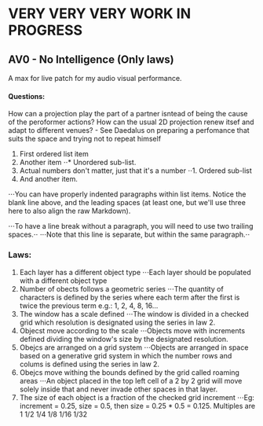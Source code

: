 # VERY VERY VERY WORK IN PROGRESS

## AV0 - No Intelligence (Only laws)
A max for live patch for my audio visual performance.


#### Questions:
How can a projection play the part of a partner isntead of being the cause of the peroformer actions?
How can the usual 2D projection renew itsef and adapt to different venues?
	- See Daedalus on preparing a perfomance that suits the space and trying not to repeat himself

1. First ordered list item
2. Another item
⋅⋅* Unordered sub-list. 
1. Actual numbers don't matter, just that it's a number
⋅⋅1. Ordered sub-list
4. And another item.

⋅⋅⋅You can have properly indented paragraphs within list items. Notice the blank line above, and the leading spaces (at least one, but we'll use three here to also align the raw Markdown).

⋅⋅⋅To have a line break without a paragraph, you will need to use two trailing spaces.⋅⋅
⋅⋅⋅Note that this line is separate, but within the same paragraph.⋅⋅


### Laws:

1. Each layer has a different object type
⋅⋅⋅Each layer should be populated with a different object type
2. Number of obects follows a geometric series
⋅⋅⋅The quantity of characters is defined by the series where each term after the first is twice the previous term e.g.: 1, 2, 4, 8, 16...
3. The window has a scale defined
⋅⋅⋅The window is divided in a checked grid which resolution is designated using the series in law 2.
4. Objecst move according to the scale
⋅⋅⋅Objects move with increments defined dividing the window's size by the designated resolution.
5. Obejcs are arranged on a grid system 
⋅⋅⋅Objects are arranged in space based on a generative grid system in which the number rows and colums is defined using the series in law 2.
6. Obejcs move withing the bounds defined by the grid called roaming areas
⋅⋅⋅An object placed in the top left cell of a 2 by 2 grid will move solely inside that and never invade other spaces in that layer.
7. The size of each object is a fraction of the checked grid increment
⋅⋅⋅Eg: increment = 0.25, size = 0.5, then size = 0.25 * 0.5 = 0.125. Multiples are 1 1/2 1/4 1/8 1/16 1/32